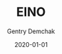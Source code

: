 ---
title: 'EINO'
date: '2020-01-01'
description: 'Freelance gig for EINO'
tag: 'software engineering'
author: 'Gentry Demchak'
image: '/images/profile.jpg'
---